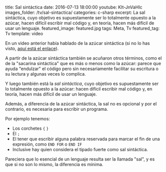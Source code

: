 title: Sal sintáctica
date: 2016-07-13 18:00:00
youtube: Klt-JnVaHIc
images_folder: /tv/sal-sintactica/
categories: c-sharp
excerpt: La sal sintáctica, cuyo objetivo es supuestamente ser lo totalmente opuesto a la azúcar, hacen difícil escribir mal código y, en teoría, hacen más difícil de usar un lenguaje.
featured_image: featured.jpg
tags: Meta, Tv
featured_tag: Tv
template: video

En un video anterior había hablado de la azúcar sintáctica (si no lo has visto, <a href="../tv/azucar-sintactica">aquí está el enlace</a>). 

A partir de la azúcar sintáctica también se acuñaron otros términos, como el de la "sacarina sintáctica" que es más o menos como la azúcar: parece que ayuda "endulzar" el código pero sin necesariamente facilitar su escritura o su lectura y algunas veces lo complica.

Y luego también está la *sal sintáctica*, cuyo objetivo es supuestamente ser lo totalmente opuesto a la azúcar: hacen difícil escribir mal código y, en teoría, hacen más difícil de usar un lenguaje.

Además, a diferencia de la azúcar sintáctica, la sal no es opcional y por el contrario, es necesaria para escribir un programa.

Por ejemplo tenemos:

- Los corchetes `{` `}`
- El `;`
- El tener que escribir alguna palabra reservada para marcar el fin de una expresión, como `END FOR` o `END IF`
- Inclusive hay quien considera el tipado fuerte como sal sintáctica.

Pareciera que lo esencial de un lenguaje resulta ser la llamada "sal", y es que si no son lo mismo, la diferencia es mínima.
